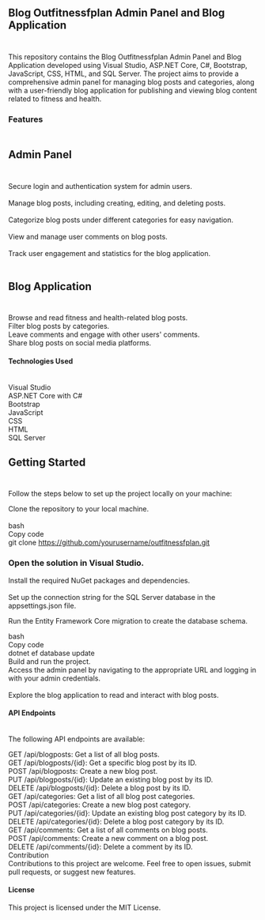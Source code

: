## Blog Outfitnessfplan Admin Panel and Blog Application <br><br>
This repository contains the Blog Outfitnessfplan Admin Panel and Blog Application developed using Visual Studio, ASP.NET Core, C#, Bootstrap, JavaScript, CSS, HTML, and SQL Server. The project aims to provide a comprehensive admin panel for managing blog posts and categories, along with a user-friendly blog application for publishing and viewing blog content related to fitness and health.

### Features<br><br>
## Admin Panel<br><br>
Secure login and authentication system for admin users.<br><br>
Manage blog posts, including creating, editing, and deleting posts.<br><br>
Categorize blog posts under different categories for easy navigation.<br><br>
View and manage user comments on blog posts.<br><br>
Track user engagement and statistics for the blog application.<br><br>
## Blog Application<br><br>
Browse and read fitness and health-related blog posts.<br>
Filter blog posts by categories.<br>
Leave comments and engage with other users' comments.<br>
Share blog posts on social media platforms.<br>
####  Technologies Used<br><br>
Visual Studio<br>
ASP.NET Core with C#<br>
Bootstrap<br>
JavaScript<br>
CSS<br>
HTML<br>
SQL Server<br>
## Getting Started<br><br>
Follow the steps below to set up the project locally on your machine:<br>

Clone the repository to your local machine.<br>
<br>
bash<br>
Copy code<br>
git clone https://github.com/yourusername/outfitnessfplan.git<br>
### Open the solution in Visual Studio.<br>

Install the required NuGet packages and dependencies.<br>
<br>
Set up the connection string for the SQL Server database in the appsettings.json file.<br>

Run the Entity Framework Core migration to create the database schema.<br>

bash<br>
Copy code<br>
dotnet ef database update<br>
Build and run the project.
<br>
Access the admin panel by navigating to the appropriate URL and logging in with your admin credentials.<br>
<br>
Explore the blog application to read and interact with blog posts.<br>

#### API Endpoints<br><br>
The following API endpoints are available:<br>

GET /api/blogposts: Get a list of all blog posts.<br>
GET /api/blogposts/{id}: Get a specific blog post by its ID.<br>
POST /api/blogposts: Create a new blog post.<br>
PUT /api/blogposts/{id}: Update an existing blog post by its ID.<br>
DELETE /api/blogposts/{id}: Delete a blog post by its ID.<br>
GET /api/categories: Get a list of all blog post categories.<br>
POST /api/categories: Create a new blog post category.<br>
PUT /api/categories/{id}: Update an existing blog post category by its ID.<br>
DELETE /api/categories/{id}: Delete a blog post category by its ID.<br>
GET /api/comments: Get a list of all comments on blog posts.<br>
POST /api/comments: Create a new comment on a blog post.<br>
DELETE /api/comments/{id}: Delete a comment by its ID.<br>
Contribution<br>
Contributions to this project are welcome. Feel free to open issues, submit pull requests, or suggest new features.<br>

#### License<br>
This project is licensed under the MIT License.<br>
<br>
